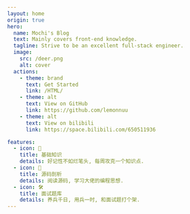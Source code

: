 ```yaml
---
layout: home
origin: true
hero:
  name: Mochi's Blog
  text: Mainly covers front-end knowledge.
  tagline: Strive to be an excellent full-stack engineer.
  image:
    src: /deer.png
    alt: cover
  actions:
    - theme: brand
      text: Get Started
      link: /HTML/
    - theme: alt
      text: View on GitHub
      link: https://github.com/lemonnuu
    - theme: alt
      text: View on bilibili
      link: https://space.bilibili.com/650511936

features:
  - icon: 💩
    title: 基础知识
    details: 好记性不如烂笔头, 每周攻克一个知识点.
  - icon: 🖖
    title: 源码剖析
    details: 阅读源码, 学习大佬的编程思想.
  - icon: 🛠️
    title: 面试题库
    details: 养兵千日, 用兵一时, 和面试题打个架.
---
```

